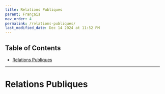 ```yaml
---
title: Relations Publiques
parent: Français
nav_order: 4
permalink: /relations-publiques/
last_modified_date: Dec 14 2024 at 11:52 PM
---
```



## Table of Contents
- [Relations Publiques](#relations-publiques)

---

# Relations Publiques